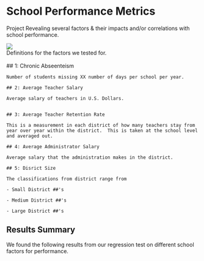 # School Performance Metrics

Project Revealing several factors & their impacts and/or correlations with school performance.  


<img src="school_art"/>

<datails>
<summary>Definitions for the factors we tested for.</summary>
<br>
    ## 1: Chronic Abseenteism

    Number of students missing XX number of days per school per year.

    ## 2: Average Teacher Salary

    Average salary of teachers in U.S. Dollars.   


    ## 3: Average Teacher Retention Rate

    This is a measurement in each district of how many teachers stay from year over year within the district.  This is taken at the school level and averaged out. 

    ## 4: Average Administrator Salary

    Average salary that the administration makes in the district. 

    ## 5: Disrict Size

    The classifications from district range from 

    - Small District ##'s

    - Medium District ##'s

    - Large District ##'s
</details>

## Results Summary

We found the following results from our regression test on different school factors for performance.  
  

